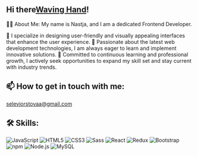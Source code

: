 ## Hi there[Waving Hand](https://media.giphy.com/media/xT9IgG50Fb7Mi0prBC/giphy.gif)!

👩‍💻 About Me:
My name is Nastja, and I am a dedicated Frontend Developer.

🎨 I specialize in designing user-friendly and visually appealing interfaces that enhance the user experience.
🚀 Passionate about the latest web development technologies, I am always eager to learn and implement innovative solutions.
🌱 Committed to continuous learning and professional growth, I actively seek opportunities to expand my skill set and stay current with industry trends.

## 📫 How to get in touch with me:

[selevjorstovaa@gmail.com](mailto:selevjorstovaa@gmail.com)

## 🛠 Skills:

![JavaScript](https://img.shields.io/badge/JavaScript-F7DF1E?style=for-the-badge&logo=javascript&logoColor=black)
![HTML5](https://img.shields.io/badge/HTML5-E34F26?style=for-the-badge&logo=html5&logoColor=white)
![CSS3](https://img.shields.io/badge/CSS3-1572B6?style=for-the-badge&logo=css3&logoColor=white)
![Sass](https://img.shields.io/badge/Sass-CC6699?style=for-the-badge&logo=sass&logoColor=white)
![React](https://img.shields.io/badge/React-20232A?style=for-the-badge&logo=react&logoColor=61DAFB)
![Redux](https://img.shields.io/badge/Redux-764ABC?style=for-the-badge&logo=redux&logoColor=white)
![Bootstrap](https://img.shields.io/badge/Bootstrap-563D7C?style=for-the-badge&logo=bootstrap&logoColor=white)
![npm](https://img.shields.io/badge/npm-CB3837?style=for-the-badge&logo=npm&logoColor=white)
![Node.js](https://img.shields.io/badge/Node.js-339933?style=for-the-badge&logo=nodedotjs&logoColor=white)
![MySQL](https://img.shields.io/badge/MySQL-00000F?style=for-the-badge&logo=mysql&logoColor=white)
